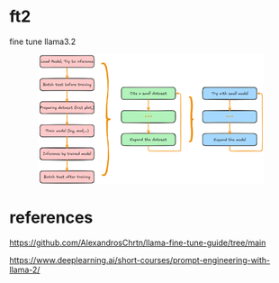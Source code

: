 # ft2
fine tune llama3.2

<div align="center">
  <img src="assets/appoarch.png" width="400">
</div>

# references

https://github.com/AlexandrosChrtn/llama-fine-tune-guide/tree/main

https://www.deeplearning.ai/short-courses/prompt-engineering-with-llama-2/
